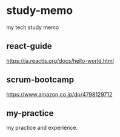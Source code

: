 # study-memo

my tech study memo

## react-guide

https://ja.reactjs.org/docs/hello-world.html
<br>

## scrum-bootcamp

https://www.amazon.co.jp/dp/4798129712
<br>

## my-practice

my practice and experience.
